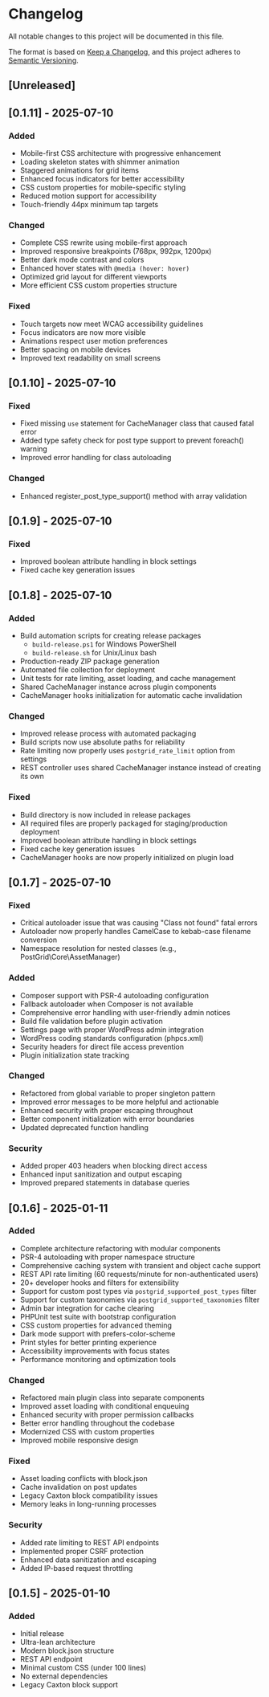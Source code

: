 # Changelog

All notable changes to this project will be documented in this file.

The format is based on [Keep a Changelog](https://keepachangelog.com/en/1.0.0/),
and this project adheres to [Semantic Versioning](https://semver.org/spec/v2.0.0.html).

## [Unreleased]

## [0.1.11] - 2025-07-10

### Added
- Mobile-first CSS architecture with progressive enhancement
- Loading skeleton states with shimmer animation
- Staggered animations for grid items
- Enhanced focus indicators for better accessibility
- CSS custom properties for mobile-specific styling
- Reduced motion support for accessibility
- Touch-friendly 44px minimum tap targets

### Changed
- Complete CSS rewrite using mobile-first approach
- Improved responsive breakpoints (768px, 992px, 1200px)
- Better dark mode contrast and colors
- Enhanced hover states with `@media (hover: hover)`
- Optimized grid layout for different viewports
- More efficient CSS custom properties structure

### Fixed
- Touch targets now meet WCAG accessibility guidelines
- Focus indicators are now more visible
- Animations respect user motion preferences
- Better spacing on mobile devices
- Improved text readability on small screens

## [0.1.10] - 2025-07-10

### Fixed
- Fixed missing `use` statement for CacheManager class that caused fatal error
- Added type safety check for post type support to prevent foreach() warning
- Improved error handling for class autoloading

### Changed
- Enhanced register_post_type_support() method with array validation

## [0.1.9] - 2025-07-10

### Fixed
- Improved boolean attribute handling in block settings
- Fixed cache key generation issues

## [0.1.8] - 2025-07-10

### Added
- Build automation scripts for creating release packages
  - `build-release.ps1` for Windows PowerShell
  - `build-release.sh` for Unix/Linux bash
- Production-ready ZIP package generation
- Automated file collection for deployment
- Unit tests for rate limiting, asset loading, and cache management
- Shared CacheManager instance across plugin components
- CacheManager hooks initialization for automatic cache invalidation

### Changed
- Improved release process with automated packaging
- Build scripts now use absolute paths for reliability
- Rate limiting now properly uses `postgrid_rate_limit` option from settings
- REST controller uses shared CacheManager instance instead of creating its own

### Fixed
- Build directory is now included in release packages
- All required files are properly packaged for staging/production deployment
- Improved boolean attribute handling in block settings
- Fixed cache key generation issues
- CacheManager hooks are now properly initialized on plugin load

## [0.1.7] - 2025-07-10

### Fixed
- Critical autoloader issue that was causing "Class not found" fatal errors
- Autoloader now properly handles CamelCase to kebab-case filename conversion
- Namespace resolution for nested classes (e.g., PostGrid\Core\AssetManager)

### Added
- Composer support with PSR-4 autoloading configuration
- Fallback autoloader when Composer is not available
- Comprehensive error handling with user-friendly admin notices
- Build file validation before plugin activation
- Settings page with proper WordPress admin integration
- WordPress coding standards configuration (phpcs.xml)
- Security headers for direct file access prevention
- Plugin initialization state tracking

### Changed
- Refactored from global variable to proper singleton pattern
- Improved error messages to be more helpful and actionable
- Enhanced security with proper escaping throughout
- Better component initialization with error boundaries
- Updated deprecated function handling

### Security
- Added proper 403 headers when blocking direct access
- Enhanced input sanitization and output escaping
- Improved prepared statements in database queries

## [0.1.6] - 2025-01-11

### Added
- Complete architecture refactoring with modular components
- PSR-4 autoloading with proper namespace structure
- Comprehensive caching system with transient and object cache support
- REST API rate limiting (60 requests/minute for non-authenticated users)
- 20+ developer hooks and filters for extensibility
- Support for custom post types via `postgrid_supported_post_types` filter
- Support for custom taxonomies via `postgrid_supported_taxonomies` filter
- Admin bar integration for cache clearing
- PHPUnit test suite with bootstrap configuration
- CSS custom properties for advanced theming
- Dark mode support with prefers-color-scheme
- Print styles for better printing experience
- Accessibility improvements with focus states
- Performance monitoring and optimization tools

### Changed
- Refactored main plugin class into separate components
- Improved asset loading with conditional enqueuing
- Enhanced security with proper permission callbacks
- Better error handling throughout the codebase
- Modernized CSS with custom properties
- Improved mobile responsive design

### Fixed
- Asset loading conflicts with block.json
- Cache invalidation on post updates
- Legacy Caxton block compatibility issues
- Memory leaks in long-running processes

### Security
- Added rate limiting to REST API endpoints
- Implemented proper CSRF protection
- Enhanced data sanitization and escaping
- Added IP-based request throttling

## [0.1.5] - 2025-01-10

### Added
- Initial release
- Ultra-lean architecture
- Modern block.json structure
- REST API endpoint
- Minimal custom CSS (under 100 lines)
- No external dependencies
- Legacy Caxton block support
